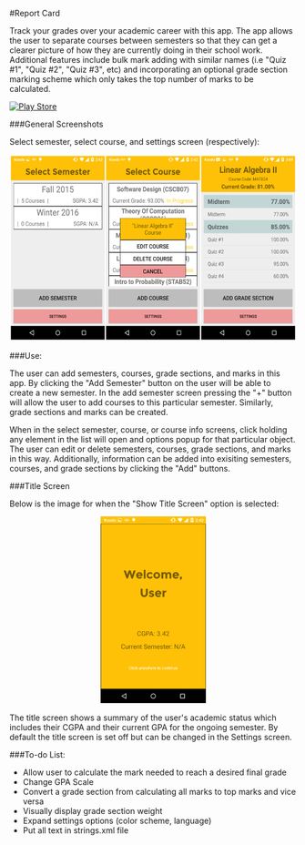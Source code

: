 #Report Card

Track your grades over your academic career with this app. The app allows the user to separate courses between semesters so that they can get a clearer picture of how they are currently doing in their school work. Additional features include bulk mark adding with similar names (i.e "Quiz #1", "Quiz #2", "Quiz #3", etc) and incorporating an optional grade section marking scheme which only takes the top number of marks to be calculated.


[![Play Store](http://developer.android.com/images/brand/en_generic_rgb_wo_60.png)](https://play.google.com/store/apps/details?id=com.viola.mark.gradetracker)


###General Screenshots

Select semester, select course, and settings screen (respectively):

<p align="center">
  <img src="https://github.com/markviola/android-grade-tracker/blob/master/images/group_pic.jpg?raw=true" alt="Group Pic" height="328px" width="555px"/>
</p>

###Use:

The user can add semesters, courses, grade sections, and marks in this app. By clicking the "Add Semester" button on the user will be able to create a new semester. In the add semester screen pressing the "+" button will allow the user to add courses to this particular semester. Similarly, grade sections and marks can be created. 

When in the select semester, course, or course info screens, click holding any element in the list will open and options popup for that particular object. The user can edit or delete semesters, courses, grade sections, and marks in this way. Additionally, information can be added into exisiting semesters, courses, and grade sections by clicking the "Add" buttons.

###Title Screen

Below is the image for when the "Show Title Screen" option is selected:

<p align="center">
  <img src="https://github.com/markviola/android-grade-tracker/blob/master/images/title_screen.png?raw=true" alt="Title Screen" height="328px" width="185px"/>
</p>

The title screen shows a summary of the user's academic status which includes their CGPA and their current GPA for the ongoing semester. By default the title screen is set off but can be changed in the Settings screen.


###To-do List:
* Allow user to calculate the mark needed to reach a desired final grade
* Change GPA Scale
* Convert a grade section from calculating all marks to top marks and vice versa
* Visually display grade section weight
* Expand settings options (color scheme, language)
* Put all text in strings.xml file